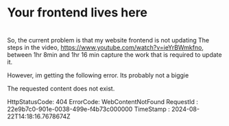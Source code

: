 # Your frontend lives here
#
So, the current problem is that my website frontend is not updating
The steps in the video, https://www.youtube.com/watch?v=ieYrBWmkfno, between 1hr 8min and 1hr 16 min capture the work that is required to update it.

However, im getting the following error. Its probably not a biggie

The requested content does not exist.

HttpStatusCode: 404
ErrorCode: WebContentNotFound
RequestId : 22e9b7c0-901e-0038-499e-f4b73c000000
TimeStamp : 2024-08-22T14:18:16.7678674Z